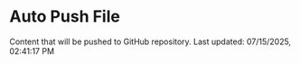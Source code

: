 # Auto Push File

Content that will be pushed to GitHub repository.
Last updated: 07/15/2025, 02:41:17 PM